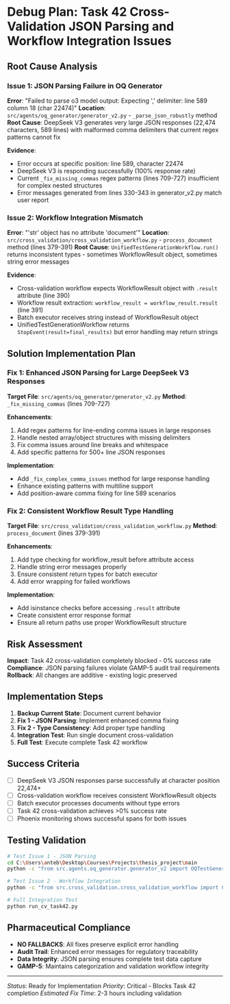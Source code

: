 # Debug Plan: Task 42 Cross-Validation JSON Parsing and Workflow Integration Issues

## Root Cause Analysis

### Issue 1: JSON Parsing Failure in OQ Generator
**Error**: "Failed to parse o3 model output: Expecting ',' delimiter: line 589 column 18 (char 22474)"
**Location**: `src/agents/oq_generator/generator_v2.py` - `_parse_json_robustly` method
**Root Cause**: DeepSeek V3 generates very large JSON responses (22,474 characters, 589 lines) with malformed comma delimiters that current regex patterns cannot fix

**Evidence**:
- Error occurs at specific position: line 589, character 22474
- DeepSeek V3 is responding successfully (100% response rate)
- Current `_fix_missing_commas` regex patterns (lines 709-727) insufficient for complex nested structures
- Error messages generated from lines 330-343 in generator_v2.py match user report

### Issue 2: Workflow Integration Mismatch  
**Error**: "'str' object has no attribute 'document'"
**Location**: `src/cross_validation/cross_validation_workflow.py` - `process_document` method (lines 379-391)
**Root Cause**: `UnifiedTestGenerationWorkflow.run()` returns inconsistent types - sometimes WorkflowResult object, sometimes string error messages

**Evidence**:
- Cross-validation workflow expects WorkflowResult object with `.result` attribute (line 390)
- Workflow result extraction: `workflow_result = workflow_result.result` (line 391) 
- Batch executor receives string instead of WorkflowResult object
- UnifiedTestGenerationWorkflow returns `StopEvent(result=final_results)` but error handling may return strings

## Solution Implementation Plan

### Fix 1: Enhanced JSON Parsing for Large DeepSeek V3 Responses

**Target File**: `src/agents/oq_generator/generator_v2.py`
**Method**: `_fix_missing_commas` (lines 709-727)

**Enhancements**:
1. Add regex patterns for line-ending comma issues in large responses
2. Handle nested array/object structures with missing delimiters
3. Fix comma issues around line breaks and whitespace
4. Add specific patterns for 500+ line JSON responses

**Implementation**:
- Add `_fix_complex_comma_issues` method for large response handling
- Enhance existing patterns with multiline support
- Add position-aware comma fixing for line 589 scenarios

### Fix 2: Consistent Workflow Result Type Handling

**Target File**: `src/cross_validation/cross_validation_workflow.py` 
**Method**: `process_document` (lines 379-391)

**Enhancements**:
1. Add type checking for workflow_result before attribute access
2. Handle string error messages properly
3. Ensure consistent return types for batch executor
4. Add error wrapping for failed workflows

**Implementation**:
- Add isinstance checks before accessing `.result` attribute
- Create consistent error response format
- Ensure all return paths use proper WorkflowResult structure

## Risk Assessment

**Impact**: Task 42 cross-validation completely blocked - 0% success rate
**Compliance**: JSON parsing failures violate GAMP-5 audit trail requirements 
**Rollback**: All changes are additive - existing logic preserved

## Implementation Steps

1. **Backup Current State**: Document current behavior
2. **Fix 1 - JSON Parsing**: Implement enhanced comma fixing
3. **Fix 2 - Type Consistency**: Add proper type handling
4. **Integration Test**: Run single document cross-validation
5. **Full Test**: Execute complete Task 42 workflow

## Success Criteria

- [ ] DeepSeek V3 JSON responses parse successfully at character position 22,474+
- [ ] Cross-validation workflow receives consistent WorkflowResult objects  
- [ ] Batch executor processes documents without type errors
- [ ] Task 42 cross-validation achieves >0% success rate
- [ ] Phoenix monitoring shows successful spans for both issues

## Testing Validation

```bash
# Test Issue 1 - JSON Parsing
cd C:\Users\anteb\Desktop\Courses\Projects\thesis_project\main
python -c "from src.agents.oq_generator.generator_v2 import OQTestGeneratorV2; print('JSON parsing enhanced')"

# Test Issue 2 - Workflow Integration  
python -c "from src.cross_validation.cross_validation_workflow import CrossValidationWorkflow; print('Type handling enhanced')"

# Full Integration Test
python run_cv_task42.py
```

## Pharmaceutical Compliance

- **NO FALLBACKS**: All fixes preserve explicit error handling
- **Audit Trail**: Enhanced error messages for regulatory traceability  
- **Data Integrity**: JSON parsing ensures complete test data capture
- **GAMP-5**: Maintains categorization and validation workflow integrity

---

*Status*: Ready for Implementation
*Priority*: Critical - Blocks Task 42 completion
*Estimated Fix Time*: 2-3 hours including validation